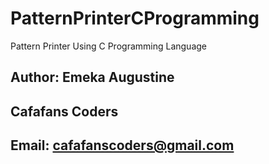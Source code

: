 # PatternPrinterCProgramming
Pattern Printer Using C Programming Language
## Author: Emeka Augustine
## Cafafans Coders
## Email: cafafanscoders@gmail.com
